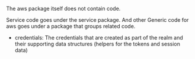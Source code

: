 The aws package itself does not contain code. 

Service code goes under the service package. And other Generic code for aws goes under a package that groups related code.

- credentials: The credentials that are created as part of the realm and their supporting data structures (helpers for the tokens and session data)